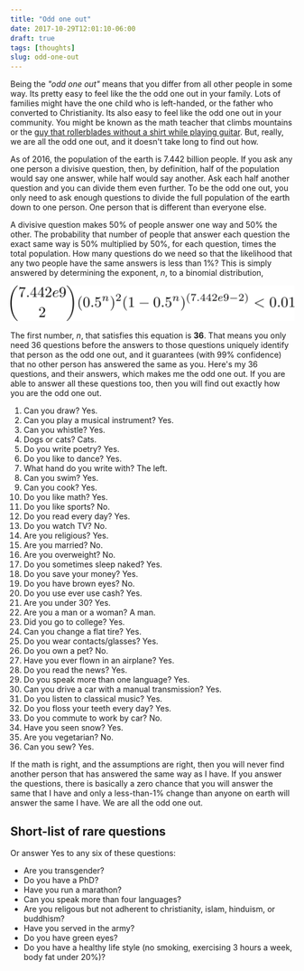 ```yaml
---
title: "Odd one out"
date: 2017-10-29T12:01:10-06:00
draft: true
tags: [thoughts]
slug: odd-one-out
---
```



Being the *"odd one out"* means that you differ from all other people in some way. Its pretty easy to feel like the the odd one out in your family. Lots of families might have the one child who is left-handed, or the father who converted to Christianity. Its also easy to feel like the odd one out in your community. You might be known as the math teacher that climbs mountains or the [guy that rollerblades without a shirt while playing guitar](https://imgur.com/3DZspIs). But, really, we are all the odd one out, and it doesn't take long to find out how.

As of 2016, the population of the earth is 7.442 billion people. If you ask any one person a divisive question, then, by definition, half of the population would say one answer, while half would say another. Ask each half another question and you can divide them even further. To be the odd one out, you only need to ask enough questions to divide the full population of the earth down to one person. One person that is different than everyone else.

A divisive question makes 50% of people answer one way and 50% the other. The probability that number of people that answer each question the exact same way is 50% multiplied by 50%, for each question, times the total population. How many questions do we need so that the likelihood that any two people have the same answers is less than 1%? This is simply answered by determining the exponent, *n*, to a binomial distribution,

![Solve for n to determine the number of questions](/img/eq1.png)

The first number, *n*, that satisfies this equation is **36**. That means you only need 36 questions before the answers to those questions uniquely identify that person as the odd one out, and it guarantees (with 99% confidence) that no other person has answered the same as you. Here's my 36 questions, and their answers, which makes me the odd one out. If you are able to answer all these questions too, then you will find out exactly how you are the odd one out.

1. Can you draw? Yes.
2. Can you play a musical instrument? Yes.
3. Can you whistle? Yes.
4. Dogs or cats? Cats.
5. Do you write poetry? Yes.
6. Do you like to dance? Yes.
7. What hand do you write with? The left.
8. Can you swim? Yes.
9. Can you cook? Yes.
10. Do you like math? Yes.
11. Do you like sports? No.
12. Do you read every day? Yes.
13. Do you watch TV? No.
14. Are you religious? Yes.
15. Are you married? No.
16. Are you overweight? No.
17. Do you sometimes sleep naked? Yes.
18. Do you save your money? Yes.
19. Do you have brown eyes? No.
20. Do you use ever use cash? Yes.
21. Are you under 30? Yes.
22. Are you a man or a woman? A man.
23. Did you go to college? Yes.
24. Can you change a flat tire? Yes.
25. Do you wear contacts/glasses? Yes.
26. Do you own a pet? No.
27. Have you ever flown in an airplane? Yes.
28. Do you read the news? Yes.
29. Do you speak more than one language? Yes.
30. Can you drive a car with a manual transmission? Yes.
31. Do you listen to classical music? Yes.
32. Do you floss your teeth every day? Yes.
33. Do you commute to work by car? No.
34. Have you seen snow? Yes.
35. Are you vegetarian? No.
36. Can you sew? Yes.

If the math is right, and the assumptions are right, then you will never
find another person that has answered the same way as I have. If you
answer the questions, there is basically a zero chance that you will
answer the same that I have and only a less-than-1% change than anyone on
earth will answer the same I have. We are all the odd one out.


## Short-list of rare questions

Or answer Yes to any six of these questions:

- Are you transgender?
- Do you have a PhD?
- Have you run a marathon?
- Can you speak more than four languages?
- Are you religous but not adherent to christianity, islam, hinduism, or buddhism?
- Have you served in the army?
- Do you have green eyes? 
- Do you have a healthy life style (no smoking, exercising 3 hours a week,
  body fat under 20%)?
